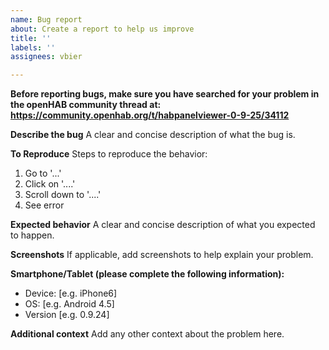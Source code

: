 ```yaml
---
name: Bug report
about: Create a report to help us improve
title: ''
labels: ''
assignees: vbier

---
```


**Before reporting bugs, make sure you have searched for your problem in the openHAB community thread at: https://community.openhab.org/t/habpanelviewer-0-9-25/34112**

**Describe the bug**
A clear and concise description of what the bug is.

**To Reproduce**
Steps to reproduce the behavior:
1. Go to '...'
2. Click on '....'
3. Scroll down to '....'
4. See error

**Expected behavior**
A clear and concise description of what you expected to happen.

**Screenshots**
If applicable, add screenshots to help explain your problem.

**Smartphone/Tablet (please complete the following information):**
 - Device: [e.g. iPhone6]
 - OS: [e.g. Android 4.5]
 - Version [e.g. 0.9.24]

**Additional context**
Add any other context about the problem here.
